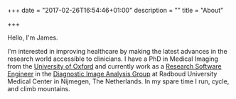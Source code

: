 +++
date = "2017-02-26T16:54:46+01:00"
description = ""
title = "About"

+++

Hello, I'm James.

I'm interested in improving healthcare by making the latest advances in the research world accessible to clinicians. I have a PhD in Medical Imaging from the [University of Oxford](http://www.fmrib.ox.ac.uk) and currently work as a [Research Software Engineer](http://www.rse.ac.uk) in the [Diagnostic Image Analysis Group](http://www.diagnijmegen.nl) at Radboud University Medical Center in Nijmegen, The Netherlands. In my spare time I run, cycle, and climb mountains. 

